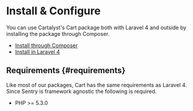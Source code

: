 # Install & Configure

You can use Cartalyst's Cart package both with Laravel 4 and outside by installing the package through Composer.

- [Install through Composer]({url}/installation/composer)
- [Install in Laravel 4]({url}/installation/laravel-4)

## Requirements {#requirements}

Like most of our packages, Cart has the same requirements as Laravel 4. Since Sentry is framework agnostic the following is required.

- PHP >= 5.3.0
